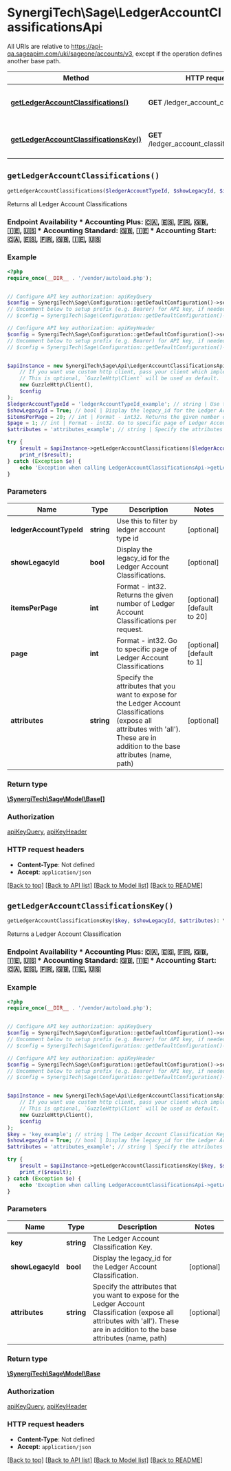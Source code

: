 # SynergiTech\Sage\LedgerAccountClassificationsApi

All URIs are relative to https://api-qa.sageapim.com/uki/sageone/accounts/v3, except if the operation defines another base path.

| Method | HTTP request | Description |
| ------------- | ------------- | ------------- |
| [**getLedgerAccountClassifications()**](LedgerAccountClassificationsApi.md#getLedgerAccountClassifications) | **GET** /ledger_account_classifications | Returns all Ledger Account Classifications |
| [**getLedgerAccountClassificationsKey()**](LedgerAccountClassificationsApi.md#getLedgerAccountClassificationsKey) | **GET** /ledger_account_classifications/{key} | Returns a Ledger Account Classification |


## `getLedgerAccountClassifications()`

```php
getLedgerAccountClassifications($ledgerAccountTypeId, $showLegacyId, $itemsPerPage, $page, $attributes): \SynergiTech\Sage\Model\Base[]
```

Returns all Ledger Account Classifications

### Endpoint Availability  * Accounting Plus: 🇨🇦, 🇪🇸, 🇫🇷, 🇬🇧, 🇮🇪, 🇺🇸 * Accounting Standard: 🇬🇧, 🇮🇪 * Accounting Start: 🇨🇦, 🇪🇸, 🇫🇷, 🇬🇧, 🇮🇪, 🇺🇸

### Example

```php
<?php
require_once(__DIR__ . '/vendor/autoload.php');


// Configure API key authorization: apiKeyQuery
$config = SynergiTech\Sage\Configuration::getDefaultConfiguration()->setApiKey('subscription-key', 'YOUR_API_KEY');
// Uncomment below to setup prefix (e.g. Bearer) for API key, if needed
// $config = SynergiTech\Sage\Configuration::getDefaultConfiguration()->setApiKeyPrefix('subscription-key', 'Bearer');

// Configure API key authorization: apiKeyHeader
$config = SynergiTech\Sage\Configuration::getDefaultConfiguration()->setApiKey('Ocp-Apim-Subscription-Key', 'YOUR_API_KEY');
// Uncomment below to setup prefix (e.g. Bearer) for API key, if needed
// $config = SynergiTech\Sage\Configuration::getDefaultConfiguration()->setApiKeyPrefix('Ocp-Apim-Subscription-Key', 'Bearer');


$apiInstance = new SynergiTech\Sage\Api\LedgerAccountClassificationsApi(
    // If you want use custom http client, pass your client which implements `GuzzleHttp\ClientInterface`.
    // This is optional, `GuzzleHttp\Client` will be used as default.
    new GuzzleHttp\Client(),
    $config
);
$ledgerAccountTypeId = 'ledgerAccountTypeId_example'; // string | Use this to filter by ledger account type id
$showLegacyId = True; // bool | Display the legacy_id for the Ledger Account Classifications.
$itemsPerPage = 20; // int | Format - int32. Returns the given number of Ledger Account Classifications per request.
$page = 1; // int | Format - int32. Go to specific page of Ledger Account Classifications
$attributes = 'attributes_example'; // string | Specify the attributes that you want to expose for the Ledger Account Classifications (expose all attributes with 'all'). These are in addition to the base attributes (name, path)

try {
    $result = $apiInstance->getLedgerAccountClassifications($ledgerAccountTypeId, $showLegacyId, $itemsPerPage, $page, $attributes);
    print_r($result);
} catch (Exception $e) {
    echo 'Exception when calling LedgerAccountClassificationsApi->getLedgerAccountClassifications: ', $e->getMessage(), PHP_EOL;
}
```

### Parameters

| Name | Type | Description  | Notes |
| ------------- | ------------- | ------------- | ------------- |
| **ledgerAccountTypeId** | **string**| Use this to filter by ledger account type id | [optional] |
| **showLegacyId** | **bool**| Display the legacy_id for the Ledger Account Classifications. | [optional] |
| **itemsPerPage** | **int**| Format - int32. Returns the given number of Ledger Account Classifications per request. | [optional] [default to 20] |
| **page** | **int**| Format - int32. Go to specific page of Ledger Account Classifications | [optional] [default to 1] |
| **attributes** | **string**| Specify the attributes that you want to expose for the Ledger Account Classifications (expose all attributes with &#39;all&#39;). These are in addition to the base attributes (name, path) | [optional] |

### Return type

[**\SynergiTech\Sage\Model\Base[]**](../Model/Base.md)

### Authorization

[apiKeyQuery](../../README.md#apiKeyQuery), [apiKeyHeader](../../README.md#apiKeyHeader)

### HTTP request headers

- **Content-Type**: Not defined
- **Accept**: `application/json`

[[Back to top]](#) [[Back to API list]](../../README.md#endpoints)
[[Back to Model list]](../../README.md#models)
[[Back to README]](../../README.md)

## `getLedgerAccountClassificationsKey()`

```php
getLedgerAccountClassificationsKey($key, $showLegacyId, $attributes): \SynergiTech\Sage\Model\Base
```

Returns a Ledger Account Classification

### Endpoint Availability  * Accounting Plus: 🇨🇦, 🇪🇸, 🇫🇷, 🇬🇧, 🇮🇪, 🇺🇸 * Accounting Standard: 🇬🇧, 🇮🇪 * Accounting Start: 🇨🇦, 🇪🇸, 🇫🇷, 🇬🇧, 🇮🇪, 🇺🇸

### Example

```php
<?php
require_once(__DIR__ . '/vendor/autoload.php');


// Configure API key authorization: apiKeyQuery
$config = SynergiTech\Sage\Configuration::getDefaultConfiguration()->setApiKey('subscription-key', 'YOUR_API_KEY');
// Uncomment below to setup prefix (e.g. Bearer) for API key, if needed
// $config = SynergiTech\Sage\Configuration::getDefaultConfiguration()->setApiKeyPrefix('subscription-key', 'Bearer');

// Configure API key authorization: apiKeyHeader
$config = SynergiTech\Sage\Configuration::getDefaultConfiguration()->setApiKey('Ocp-Apim-Subscription-Key', 'YOUR_API_KEY');
// Uncomment below to setup prefix (e.g. Bearer) for API key, if needed
// $config = SynergiTech\Sage\Configuration::getDefaultConfiguration()->setApiKeyPrefix('Ocp-Apim-Subscription-Key', 'Bearer');


$apiInstance = new SynergiTech\Sage\Api\LedgerAccountClassificationsApi(
    // If you want use custom http client, pass your client which implements `GuzzleHttp\ClientInterface`.
    // This is optional, `GuzzleHttp\Client` will be used as default.
    new GuzzleHttp\Client(),
    $config
);
$key = 'key_example'; // string | The Ledger Account Classification Key.
$showLegacyId = True; // bool | Display the legacy_id for the Ledger Account Classification.
$attributes = 'attributes_example'; // string | Specify the attributes that you want to expose for the Ledger Account Classification (expose all attributes with 'all'). These are in addition to the base attributes (name, path)

try {
    $result = $apiInstance->getLedgerAccountClassificationsKey($key, $showLegacyId, $attributes);
    print_r($result);
} catch (Exception $e) {
    echo 'Exception when calling LedgerAccountClassificationsApi->getLedgerAccountClassificationsKey: ', $e->getMessage(), PHP_EOL;
}
```

### Parameters

| Name | Type | Description  | Notes |
| ------------- | ------------- | ------------- | ------------- |
| **key** | **string**| The Ledger Account Classification Key. | |
| **showLegacyId** | **bool**| Display the legacy_id for the Ledger Account Classification. | [optional] |
| **attributes** | **string**| Specify the attributes that you want to expose for the Ledger Account Classification (expose all attributes with &#39;all&#39;). These are in addition to the base attributes (name, path) | [optional] |

### Return type

[**\SynergiTech\Sage\Model\Base**](../Model/Base.md)

### Authorization

[apiKeyQuery](../../README.md#apiKeyQuery), [apiKeyHeader](../../README.md#apiKeyHeader)

### HTTP request headers

- **Content-Type**: Not defined
- **Accept**: `application/json`

[[Back to top]](#) [[Back to API list]](../../README.md#endpoints)
[[Back to Model list]](../../README.md#models)
[[Back to README]](../../README.md)
